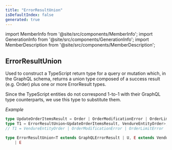 ```yaml
---
title: "ErrorResultUnion"
isDefaultIndex: false
generated: true
---
```

<!-- This file was generated from the Vendure source. Do not modify. Instead, re-run the "docs:build" script -->
import MemberInfo from '@site/src/components/MemberInfo';
import GenerationInfo from '@site/src/components/GenerationInfo';
import MemberDescription from '@site/src/components/MemberDescription';


## ErrorResultUnion

<GenerationInfo sourceFile="packages/core/src/common/error/error-result.ts" sourceLine="44" packageName="@bb-vendure/core" />

Used to construct a TypeScript return type for a query or mutation which, in the GraphQL schema,
returns a union type composed of a success result (e.g. Order) plus one or more ErrorResult
types.

Since the TypeScript entities do not correspond 1-to-1 with their GraphQL type counterparts,
we use this type to substitute them.

*Example*

```ts
type UpdateOrderItemsResult = Order | OrderModificationError | OrderLimitError | NegativeQuantityError;
type T1 = ErrorResultUnion<UpdateOrderItemsResult, VendureEntityOrder>;
// T1 = VendureEntityOrder | OrderModificationError | OrderLimitError | NegativeQuantityError;
```

```ts title="Signature"
type ErrorResultUnion<T extends GraphQLErrorResult | U, E extends VendureEntity, U = any> = | JustErrorResults<T>
    | E
```
